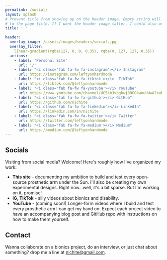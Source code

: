 ```yaml
---
permalink: /social/
layout: splash
# Prevent title from showing up on the header image. Empty string will default
# to the page title. If I want the header image taller, I could also use '<br>'.
title: ' '

header:
  overlay_image: /assets/images/headers/social.jpg
  overlay_filter:
    linear-gradient(rgba(127, 0, 0, 0.35), rgba(0, 127, 127, 0.35))
  actions:
    - label: 'Personal Site'
      url: '/'
    - label: "<i class='fab fa-fw fa-instagram'></i> Instagram"
      url: https://instagram.com/leftyonhardmode
    - label: "<i class='fab fa-fw fa-tiktok'></i>  TikTok"
      url: https://tiktok.com/@leftyonhardmode
    - label: "<i class='fab fa-fw fa-youtube'></i> YouTube"
      url: https://www.youtube.com/channel/UC5kbJvbgkwj89CGkwouHUwA?sub_confirmation=1
    - label: "<i class='fab fa-fw fa-github'></i> GitHub"
      url: https://github.com/nichite
    - label: "<i class='fab fa-fw fa-linkedin'></i> LinkedIn"
      url: https://linkedin.com/in/nichite
    - label: "<i class='fab fa-fw fa-twitter'></i> Twitter"
      url: https://twitter.com/leftyonhardmode
    - label: "<i class='fab fa-fw fa-medium'></i> Medium"
      url: https://medium.com/@leftyonhardmode
---
```


<link rel="stylesheet" href="/assets/css/social.css">

## Socials

Visiting from social media? Welcome! Here's roughly how I've organized my work:

- **This site** - documenting my ambition to build and test every open-source
  prosthetic arm under the Sun. I'll also be creating my own experimental
  designs. Right now...well, it's a bit sparse. But I'm working on it, promise!
- **IG, TikTok** - silly videos about bionics and disability.
- **YouTube** - (coming soon!) Longer-form videos where I build and test every
  prosthetic arm I can get my hand on. Expect each project video to have an
  accompanying blog post and GitHub repo with instructions on how to make them
  yourself.

## Contact

Wanna collaborate on a bionics project, do an interview, or just chat about
something? drop me a line at [nichite@gmail.com](mailto:nichite@gmail.com).
